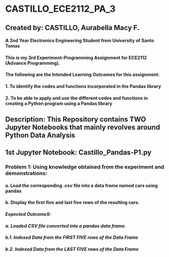 # CASTILLO_ECE2112_PA_3
## Created by: CASTILLO, Aurabella Macy F.
#### A 2nd Year Electronics Engineering Student from University of Santo Tomas
#### This is my 3rd Experiment-Programming Assignment for ECE2112 (Advance Programming).
#### The following are the Intended Learning Outcomes for this assignment:
#### 1. To identify the codes and functions incorporated in the Pandas library
#### 2. To be able to apply and use the different codes and functions in creating a Python program using a Pandas library
## **Description**: This Repository contains TWO Jupyter Notebooks that mainly revolves around Python Data Analysis
## 1st Jupyter Notebook: Castillo_Pandas-P1.py
### **Problem 1**: Using knowledge obtained from the experiment and demonstrations:
#### a. Load the corresponding .csv file into a data frame named cars using pandas
#### b. Display the first five and last five rows of the resulting cars.
#### *Expected OutcomeS:*
#### *a. Loaded CSV file converted into a pandas data frame.*
#### *b.1. Indexed Data from the FIRST FIVE rows of the Data Frame*
#### *b.2. Indexed Data from the LAST FIVE rows of the Data Frame*
